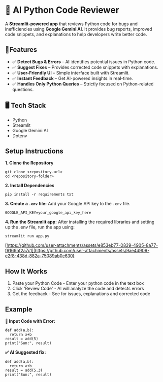 # **🤖 AI Python Code Reviewer**

A **Streamlit-powered app** that reviews Python code for bugs and inefficiencies using **Google Gemini AI**. It provides bug reports, improved code snippets, and explanations to help developers write better code.

## **🔹Features**
- ✅ **Detect Bugs & Errors** – AI identifies potential issues in Python code.
- ✅ **Suggest Fixes** – Provides corrected code snippets with explanations.
- ✅ **User-Friendly UI** – Simple interface built with Streamlit.
- ✅ **Instant Feedback** – Get AI-powered insights in real-time.
- ✅ **Handles Only Python Queries** – Strictly focused on Python-related questions.

## **🖥️ Tech Stack**
- Python
- Streamlit
- Google Gemini AI
- Dotenv

## **Setup Instructions**
**1. Clone the Repository**
```
git clone <repository-url>
cd <repository-folder>
```

**2. Install Dependencies**
```
pip install -r requirements txt
```

**3. Create a ```.env``` file:** 
Add your Google API key to the ```.env``` file.
```
GOOGLE_API_KEY=your_google_api_key_here
```
**4. Run the Streamlit app:** 
After installing the required libraries and setting up the .env file, run the app using:
```
streamlit run app.py
```

[https://github.com/user-attachments/assets/e853eb77-0839-4905-8a77-f9169af2a7c1](https://github.com/user-attachments/assets/9ae4d909-e2f8-438d-882a-75089ab0e630)

## **How It Works**
1. Paste your Python Code - Enter your python code in the text box
2. Click 'Review Code' - AI will analyze the code and detects errors
3. Get the feedback - See for issues, explanations and corrected code

## **Example**
**🔻 Input Code with Error:**
```
def add(a,b):
  return a+b
result = add(5)
print("Sum:", result)
```
**✅ AI Suggested fix:**
```
def add(a,b):
  return a+b
result = add(5,3)
print("Sum:", result)
```


